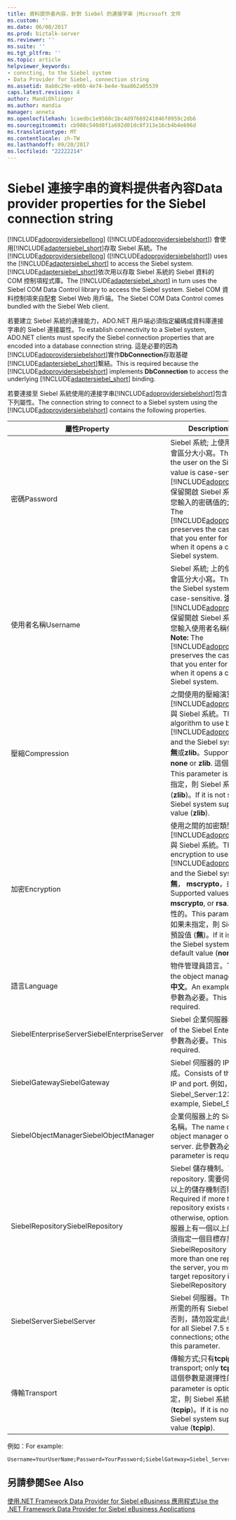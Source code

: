 ```yaml
---
title: 資料提供者內容，針對 Siebel 的連接字串 |Microsoft 文件
ms.custom: ''
ms.date: 06/08/2017
ms.prod: biztalk-server
ms.reviewer: ''
ms.suite: ''
ms.tgt_pltfrm: ''
ms.topic: article
helpviewer_keywords:
- conncting, to the Siebel system
- Data Provider for Siebel, connection string
ms.assetid: 8ab0c29e-e06b-4e74-be4e-9aa862a05539
caps.latest.revision: 4
author: MandiOhlinger
ms.author: mandia
manager: anneta
ms.openlocfilehash: 1caedbc1e9560c1bc4d97669241046f0959c2db6
ms.sourcegitcommit: cb908c540d8f1a692d01dc8f313e16cb4b4e696d
ms.translationtype: MT
ms.contentlocale: zh-TW
ms.lasthandoff: 09/20/2017
ms.locfileid: "22222214"
---
```

# <a name="data-provider-properties-for-the-siebel-connection-string"></a><span data-ttu-id="17583-102">Siebel 連接字串的資料提供者內容</span><span class="sxs-lookup"><span data-stu-id="17583-102">Data provider properties for the Siebel connection string</span></span>
<span data-ttu-id="17583-103">[!INCLUDE[adoprovidersiebellong](../../includes/adoprovidersiebellong-md.md)] ([!INCLUDE[adoprovidersiebelshort](../../includes/adoprovidersiebelshort-md.md)]) 會使用[!INCLUDE[adaptersiebel_short](../../includes/adaptersiebel-short-md.md)]存取 Siebel 系統。</span><span class="sxs-lookup"><span data-stu-id="17583-103">The [!INCLUDE[adoprovidersiebellong](../../includes/adoprovidersiebellong-md.md)] ([!INCLUDE[adoprovidersiebelshort](../../includes/adoprovidersiebelshort-md.md)]) uses the [!INCLUDE[adaptersiebel_short](../../includes/adaptersiebel-short-md.md)] to access the Siebel system.</span></span> <span data-ttu-id="17583-104">[!INCLUDE[adaptersiebel_short](../../includes/adaptersiebel-short-md.md)]依次用以存取 Siebel 系統的 Siebel 資料的 COM 控制項程式庫。</span><span class="sxs-lookup"><span data-stu-id="17583-104">The [!INCLUDE[adaptersiebel_short](../../includes/adaptersiebel-short-md.md)] in turn uses the Siebel COM Data Control library to access the Siebel system.</span></span> <span data-ttu-id="17583-105">Siebel COM 資料控制項來自配套 Siebel Web 用戶端。</span><span class="sxs-lookup"><span data-stu-id="17583-105">The Siebel COM Data Control comes bundled with the Siebel Web client.</span></span>  
  
 <span data-ttu-id="17583-106">若要建立 Siebel 系統的連接能力，ADO.NET 用戶端必須指定編碼成資料庫連接字串的 Siebel 連接屬性。</span><span class="sxs-lookup"><span data-stu-id="17583-106">To establish connectivity to a Siebel system, ADO.NET clients must specify the Siebel connection properties that are encoded into a database connection string.</span></span> <span data-ttu-id="17583-107">這是必要的因為[!INCLUDE[adoprovidersiebelshort](../../includes/adoprovidersiebelshort-md.md)]實作**DbConnection**存取基礎[!INCLUDE[adaptersiebel_short](../../includes/adaptersiebel-short-md.md)]繫結。</span><span class="sxs-lookup"><span data-stu-id="17583-107">This is required because the [!INCLUDE[adoprovidersiebelshort](../../includes/adoprovidersiebelshort-md.md)] implements **DbConnection** to access the underlying [!INCLUDE[adaptersiebel_short](../../includes/adaptersiebel-short-md.md)] binding.</span></span>  
  
 <span data-ttu-id="17583-108">若要連接至 Siebel 系統使用的連接字串[!INCLUDE[adoprovidersiebelshort](../../includes/adoprovidersiebelshort-md.md)]包含下列屬性。</span><span class="sxs-lookup"><span data-stu-id="17583-108">The connection string to connect to a Siebel system using the [!INCLUDE[adoprovidersiebelshort](../../includes/adoprovidersiebelshort-md.md)] contains the following properties.</span></span>  
  
|<span data-ttu-id="17583-109">屬性</span><span class="sxs-lookup"><span data-stu-id="17583-109">Property</span></span>|<span data-ttu-id="17583-110">Description</span><span class="sxs-lookup"><span data-stu-id="17583-110">Description</span></span>|  
|--------------|-----------------|  
|<span data-ttu-id="17583-111">密碼</span><span class="sxs-lookup"><span data-stu-id="17583-111">Password</span></span>|<span data-ttu-id="17583-112">Siebel 系統; 上使用者的密碼這個值會區分大小寫。</span><span class="sxs-lookup"><span data-stu-id="17583-112">The password for the user on the Siebel system; this value is case-sensitive.</span></span> <span data-ttu-id="17583-113">**注意：** [!INCLUDE[adoprovidersiebelshort](../../includes/adoprovidersiebelshort-md.md)]保留開啟 Siebel 系統上的連線時，您輸入的密碼值的大小寫。</span><span class="sxs-lookup"><span data-stu-id="17583-113">**Note:**  The [!INCLUDE[adoprovidersiebelshort](../../includes/adoprovidersiebelshort-md.md)] preserves the case of the value that you enter for the password when it opens a connection on the Siebel system.</span></span>|  
|<span data-ttu-id="17583-114">使用者名稱</span><span class="sxs-lookup"><span data-stu-id="17583-114">Username</span></span>|<span data-ttu-id="17583-115">Siebel 系統; 上的使用者名稱這個值會區分大小寫。</span><span class="sxs-lookup"><span data-stu-id="17583-115">The user name on the Siebel system; this value is case-sensitive.</span></span> <span data-ttu-id="17583-116">**注意：** [!INCLUDE[adoprovidersiebelshort](../../includes/adoprovidersiebelshort-md.md)]保留開啟 Siebel 系統上的連線時，您輸入使用者名稱值的大小寫。</span><span class="sxs-lookup"><span data-stu-id="17583-116">**Note:**  The [!INCLUDE[adoprovidersiebelshort](../../includes/adoprovidersiebelshort-md.md)] preserves the case of the value that you enter for the user name when it opens a connection on the Siebel system.</span></span>|  
|<span data-ttu-id="17583-117">壓縮</span><span class="sxs-lookup"><span data-stu-id="17583-117">Compression</span></span>|<span data-ttu-id="17583-118">之間使用的壓縮演算法[!INCLUDE[adoprovidersiebelshort](../../includes/adoprovidersiebelshort-md.md)]與 Siebel 系統。</span><span class="sxs-lookup"><span data-stu-id="17583-118">The compression algorithm to use between the [!INCLUDE[adoprovidersiebelshort](../../includes/adoprovidersiebelshort-md.md)] and the Siebel system.</span></span> <span data-ttu-id="17583-119">支援的值為**無**或**zlib**。</span><span class="sxs-lookup"><span data-stu-id="17583-119">Supported values are **none** or **zlib**.</span></span> <span data-ttu-id="17583-120">這個參數是選擇性的。</span><span class="sxs-lookup"><span data-stu-id="17583-120">This parameter is optional.</span></span> <span data-ttu-id="17583-121">如果未指定，則 Siebel 系統會提供預設值 (**zlib**)。</span><span class="sxs-lookup"><span data-stu-id="17583-121">If it is not specified, the Siebel system supplies a default value (**zlib**).</span></span>|  
|<span data-ttu-id="17583-122">加密</span><span class="sxs-lookup"><span data-stu-id="17583-122">Encryption</span></span>|<span data-ttu-id="17583-123">使用之間的加密類型[!INCLUDE[adoprovidersiebelshort](../../includes/adoprovidersiebelshort-md.md)]與 Siebel 系統。</span><span class="sxs-lookup"><span data-stu-id="17583-123">The type of encryption to use between the [!INCLUDE[adoprovidersiebelshort](../../includes/adoprovidersiebelshort-md.md)] and the Siebel system.</span></span> <span data-ttu-id="17583-124">支援的值為**無**， **mscrypto**，或**rsa**。</span><span class="sxs-lookup"><span data-stu-id="17583-124">Supported values are **none**, **mscrypto**, or **rsa**.</span></span> <span data-ttu-id="17583-125">這個參數是選擇性的。</span><span class="sxs-lookup"><span data-stu-id="17583-125">This parameter is optional.</span></span> <span data-ttu-id="17583-126">如果未指定，則 Siebel 系統會提供預設值 (**無**)。</span><span class="sxs-lookup"><span data-stu-id="17583-126">If it is not specified, the Siebel system supplies a default value (**none**).</span></span>|  
|<span data-ttu-id="17583-127">語言</span><span class="sxs-lookup"><span data-stu-id="17583-127">Language</span></span>|<span data-ttu-id="17583-128">物件管理員語言。</span><span class="sxs-lookup"><span data-stu-id="17583-128">The language of the object manager.</span></span> <span data-ttu-id="17583-129">範例值是**繁體中文**。</span><span class="sxs-lookup"><span data-stu-id="17583-129">An example value is **enu**.</span></span> <span data-ttu-id="17583-130">此參數為必要。</span><span class="sxs-lookup"><span data-stu-id="17583-130">This parameter is required.</span></span>|  
|<span data-ttu-id="17583-131">SiebelEnterpriseServer</span><span class="sxs-lookup"><span data-stu-id="17583-131">SiebelEnterpriseServer</span></span>|<span data-ttu-id="17583-132">Siebel 企業伺服器名稱。</span><span class="sxs-lookup"><span data-stu-id="17583-132">The name of the Siebel Enterprise Server.</span></span> <span data-ttu-id="17583-133">此參數為必要。</span><span class="sxs-lookup"><span data-stu-id="17583-133">This parameter is required.</span></span>|  
|<span data-ttu-id="17583-134">SiebelGateway</span><span class="sxs-lookup"><span data-stu-id="17583-134">SiebelGateway</span></span>|<span data-ttu-id="17583-135">Siebel 伺服器的 IP 和連接埠所組成。</span><span class="sxs-lookup"><span data-stu-id="17583-135">Consists of the Siebel server IP and port.</span></span> <span data-ttu-id="17583-136">例如，Siebel_Server:1234。</span><span class="sxs-lookup"><span data-stu-id="17583-136">For example, Siebel_Server:1234.</span></span>|  
|<span data-ttu-id="17583-137">SiebelObjectManager</span><span class="sxs-lookup"><span data-stu-id="17583-137">SiebelObjectManager</span></span>|<span data-ttu-id="17583-138">企業伺服器上的 Siebel 物件管理員名稱。</span><span class="sxs-lookup"><span data-stu-id="17583-138">The name of the Siebel object manager on the enterprise server.</span></span> <span data-ttu-id="17583-139">此參數為必要。</span><span class="sxs-lookup"><span data-stu-id="17583-139">This parameter is required.</span></span>|  
|<span data-ttu-id="17583-140">SiebelRepository</span><span class="sxs-lookup"><span data-stu-id="17583-140">SiebelRepository</span></span>|<span data-ttu-id="17583-141">Siebel 儲存機制。</span><span class="sxs-lookup"><span data-stu-id="17583-141">The Siebel repository.</span></span> <span data-ttu-id="17583-142">需要伺服器上是否有一個以上的儲存機制否則為選擇性。</span><span class="sxs-lookup"><span data-stu-id="17583-142">Required if more than one repository exists on the server; otherwise, optional.</span></span> <span data-ttu-id="17583-143">**注意：** 如果伺服器上有一個以上的儲存機制，您必須指定一個目標存放庫 SiebelRepository 參數中。</span><span class="sxs-lookup"><span data-stu-id="17583-143">**Note:**  If more than one repository exists on the server, you must specify a target repository in the SiebelRepository parameter.</span></span>|  
|<span data-ttu-id="17583-144">SiebelServer</span><span class="sxs-lookup"><span data-stu-id="17583-144">SiebelServer</span></span>|<span data-ttu-id="17583-145">Siebel 伺服器。</span><span class="sxs-lookup"><span data-stu-id="17583-145">The Siebel server.</span></span> <span data-ttu-id="17583-146">所需的所有 Siebel 7.5 伺服器連接。否則，請勿設定此參數。</span><span class="sxs-lookup"><span data-stu-id="17583-146">Required for all Siebel 7.5 server connections; otherwise, do not set this parameter.</span></span>|  
|<span data-ttu-id="17583-147">傳輸</span><span class="sxs-lookup"><span data-stu-id="17583-147">Transport</span></span>|<span data-ttu-id="17583-148">傳輸方式;只有**tcpip**支援。</span><span class="sxs-lookup"><span data-stu-id="17583-148">The transport; only **tcpip** is supported.</span></span> <span data-ttu-id="17583-149">這個參數是選擇性的。</span><span class="sxs-lookup"><span data-stu-id="17583-149">This parameter is optional.</span></span> <span data-ttu-id="17583-150">如果未指定，則 Siebel 系統會提供預設值 (**tcpip**)。</span><span class="sxs-lookup"><span data-stu-id="17583-150">If it is not specified, the Siebel system supplies a default value (**tcpip**).</span></span>|  
  
 <span data-ttu-id="17583-151">例如：</span><span class="sxs-lookup"><span data-stu-id="17583-151">For example:</span></span>  
  
```  
Username=YourUserName;Password=YourPassword;SiebelGateway=Siebel_Server:1234;SiebelObjectManager=obj_mgr;SiebelEnterpriseServer=ent_server;Language=enu;SiebelRepository=siebel_rep  
```  
  
## <a name="see-also"></a><span data-ttu-id="17583-152">另請參閱</span><span class="sxs-lookup"><span data-stu-id="17583-152">See Also</span></span>  
 [<span data-ttu-id="17583-153">使用.NET Framework Data Provider for Siebel eBusiness 應用程式</span><span class="sxs-lookup"><span data-stu-id="17583-153">Use the .NET Framework Data Provider for Siebel eBusiness Applications</span></span>](../../adapters-and-accelerators/adapter-siebel/use-the-net-framework-data-provider-for-siebel-ebusiness-applications.md)